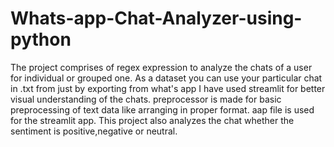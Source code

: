 # Whats-app-Chat-Analyzer-using-python
The project comprises of regex expression  to analyze the chats of a user for individual or grouped one.
As a dataset you can use your particular chat in .txt from just by exporting from what's app
I have used streamlit for better visual understanding of the chats.
preprocessor is made for basic preprocessing of text data like arranging in proper format.
aap file is used for the streamlit app.
This project also analyzes the chat whether the sentiment is positive,negative or neutral.
